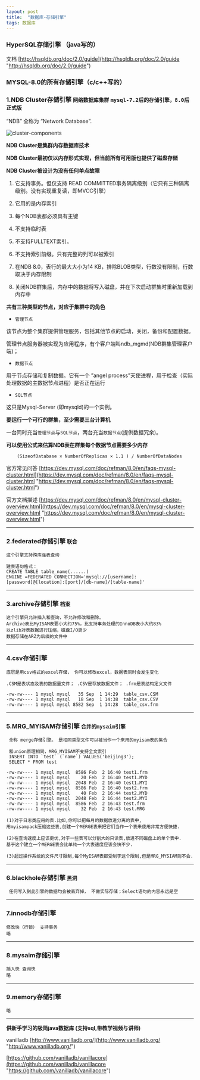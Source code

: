 ```yaml
---
layout: post
title:  "数据库-存储引擎"
tags: 数据库
---
```


### HyperSQL存储引擎 （java写的）

文档 [http://hsqldb.org/doc/2.0/guide](http://hsqldb.org/doc/2.0/guide "http://hsqldb.org/doc/2.0/guide")


### MYSQL-8.0的所有存储引擎（c/c++写的）

### 1.NDB Cluster存储引擎 `网络数据库集群` `mysql-7.2后的存储引擎，8.0后正式版`

“NDB” 全称为 “Network Database”.

![cluster-components](../../../images/postimg/cluster-components-1.png)

**NDB Cluster是集群内存数据库技术**

**NDB Cluster最初仅以内存形式实现，但当前所有可用版也提供了磁盘存储**

**NDB Cluster被设计为没有任何单点故障**

1. 它支持事务。但仅支持 READ COMMITTED事务隔离级别（它只有三种隔离级别。没有实现重复读，即MVCC引擎）

2. 它用的是内存索引

3. 每个NDB表都必须具有主键

4. 不支持临时表

5. 不支持FULLTEXT索引。

6. 不支持索引前缀。只有完整的列可以被索引

7. 在NDB 8.0，表行的最大大小为14 KB，排除BLOB类型，行数没有限制，行数取决于内存限制

8. 关闭NDB群集后，内存中的数据将写入磁盘，并在下次启动群集时重新加载到内存中

**共有三种类型的节点，对应于集群中的角色**

- `管理节点`

该节点为整个集群提供管理服务，包括其他节点的启动，关闭，备份和配置数据。
            
管理节点服务器被实现为应用程序，有个客户端叫ndb_mgmd(NDB群集管理客户端)；
            
- `数据节点`

用于节点存储和复制数据。它有一个 ”angel process”天使进程，用于检查（实际处理数据的主数据节点进程）是否正在运行

- `SQL节点`

这只是Mysql-Server (即mysqld)的一个实例。


**要运行一个可行的群集，至少需要三台计算机**

一台同时充当`管理节点`与`SQL节点`，两台充当`数据节点`(提供数据冗余)。

**可以使用公式来估算NDB表在群集每个数据节点需要多少内存**

        (SizeofDatabase × NumberOfReplicas × 1.1 ) / NumberOfDataNodes
    
官方常见问答
[https://dev.mysql.com/doc/refman/8.0/en/faqs-mysql-cluster.html](https://dev.mysql.com/doc/refman/8.0/en/faqs-mysql-cluster.html "https://dev.mysql.com/doc/refman/8.0/en/faqs-mysql-cluster.html")

官方文档描述
[https://dev.mysql.com/doc/refman/8.0/en/mysql-cluster-overview.html](https://dev.mysql.com/doc/refman/8.0/en/mysql-cluster-overview.html "https://dev.mysql.com/doc/refman/8.0/en/mysql-cluster-overview.html")


 ---
 
### 2.federated存储引擎 `联合`

    
    这个引擎支持跨库连表查询
    
    建表语句格式：
    CREATE TABLE table_name(......) 
    ENGINE =FEDERATED CONNECTION='mysql://[username]:[password]@[location]:[port]/[db-name]/[table-name]'
 
 ---
   
### 3.archive存储引擎 `档案`

    
    这个引擎只允许插入和查询，不允许修改和删除。
    Archive表比MyISAM表要小大约75%，比支持事务处理的InnoDB表小大约83%
    以zlib对表数据进行压缩，磁盘I/O更少
    数据存储在ARZ为后缀的文件中
 
 ---
   
### 4.csv存储引擎


    底层是用csv格式的excel存储， 你可以修改excel，数据表同时会发生变化
    
    .CSM是表状态及表的数据量文件； .CSV是存放数据文件； .frm是表结构定义文件

    -rw-rw---- 1 mysql mysql   35 Sep  1 14:29  table_csv.CSM  
    -rw-rw---- 1 mysql mysql   18 Sep  1 14:38  table_csv.CSV  
    -rw-rw---- 1 mysql mysql 8582 Sep  1 14:28  table_csv.frm

 ---

### 5.MRG_MYISAM存储引擎 `合并的mysaim引擎`
    
     
     全称 merge存储引擎。 是相同类型文件可以被当作一个来用的myisam表的集合
    
     和union原理相同，MRG_MYISAM不支持全文索引
     INSERT INTO `test` (`name`) VALUES('beijing3'); 
     SELECT * FROM test
    
    -rw-rw---- 1 mysql mysql  8586 Feb  2 16:40 test1.frm
    -rw-rw---- 1 mysql mysql    20 Feb  2 16:40 test1.MYD
    -rw-rw---- 1 mysql mysql  2048 Feb  2 16:40 test1.MYI
    -rw-rw---- 1 mysql mysql  8586 Feb  2 16:40 test2.frm
    -rw-rw---- 1 mysql mysql    40 Feb  2 16:44 test2.MYD
    -rw-rw---- 1 mysql mysql  2048 Feb  2 16:44 test2.MYI
    -rw-rw---- 1 mysql mysql  8586 Feb  2 16:43 test.frm
    -rw-rw---- 1 mysql mysql    32 Feb  2 16:43 test.MRG
    
    (1)对于日志类应用的表.比如,你可以把每月的数据放进分离的表中,
    用myisampack压缩这些表,创建一个MERGE表来把它们当作一个表来使用非常方便快捷.
    
    (2)在查询速度上应该更优,对于一些表可以分割大的只读表,放进不同磁盘上的单个表中.
    基于这个建立一个MERGE表会比单纯一个大表速度应该会快不少.
    
    (3)超过操作系统的文件尺寸限制,每个MyISAM表都受制于这个限制,但是MRG_MYSIAM则不会.
 
 ---
   
        
### 6.blackhole存储引擎 `黑洞`
    
     
     任何写入到此引擎的数据均会被丢弃掉， 不做实际存储；Select语句的内容永远是空

 ---

### 7.innodb存储引擎

    
    修改快（行锁） 支持事务
    略

 ---

### 8.mysaim存储引擎

    
    插入快 查询快
    略
    
 ---

### 9.memory存储引擎

    略

 ---



**供新手学习的极简java数据库 (支持sql,带教学视频与讲师)** 

vanilladb [http://www.vanilladb.org/](http://www.vanilladb.org/ "http://www.vanilladb.org/")

[https://github.com/vanilladb/vanillacore](https://github.com/vanilladb/vanillacore "https://github.com/vanilladb/vanillacore")


